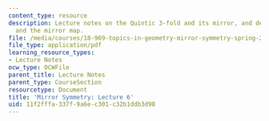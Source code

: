 ```yaml
---
content_type: resource
description: Lecture notes on the Quintic 3-fold and its mirror, and degenerations
  and the mirror map.
file: /media/courses/18-969-topics-in-geometry-mirror-symmetry-spring-2009/11f2fffa337f9a6ec301c32b1ddb3d98_MIT18_969s09_lec06.pdf
file_type: application/pdf
learning_resource_types:
- Lecture Notes
ocw_type: OCWFile
parent_title: Lecture Notes
parent_type: CourseSection
resourcetype: Document
title: 'Mirror Symmetry: Lecture 6'
uid: 11f2fffa-337f-9a6e-c301-c32b1ddb3d98
---
```

